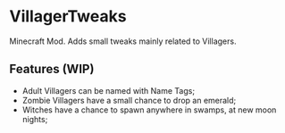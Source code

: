 VillagerTweaks
==============

Minecraft Mod. Adds small tweaks mainly related to Villagers.


Features (WIP)
--------

* Adult Villagers can be named with Name Tags;
* Zombie Villagers have a small chance to drop an emerald;
* Witches have a chance to spawn anywhere in swamps, at new moon nights;
